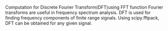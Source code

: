 Computation for Discrete Fourier Transform(DFT)using FFT function
Fourier transforms are useful in frequency spectrum analysis.
DFT is used for finding frequency components of finite range signals. Using scipy.fftpack, DFT can be obtained for any given signal. 

 
 
